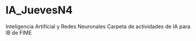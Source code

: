 # IA_JuevesN4
Inteligencia Artificial y Redes Neuronales
Carpeta de actividades de IA para IB de FIME
